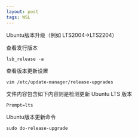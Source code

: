 ```yaml
---
layout: post
tags: WSL
---
```


Ubuntu版本升级（例如 LTS2004->LTS2204）

查看发行版本
```
lsb_release -a
```

查看版本更新设置
```
vim /etc/update-manager/release-upgrades
```

文件内容包含如下内容则是检测更新 Ubuntu LTS 版本
```
Prompt=lts
```

Ubuntu版本更新命令
```
sudo do-release-upgrade
```
